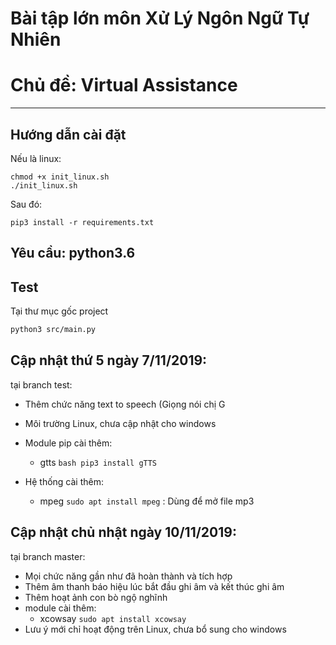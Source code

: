 # Bài tập lớn môn Xử Lý Ngôn Ngữ Tự Nhiên 
# Chủ đề: Virtual Assistance 
<hr>

## Hướng dẫn cài đặt
Nếu là linux:  
```
chmod +x init_linux.sh
./init_linux.sh
```  
Sau đó:
```
pip3 install -r requirements.txt
```  

## Yêu cầu: python3.6
## Test
Tại thư mục gốc project
```bash
python3 src/main.py
```
## Cập nhật thứ 5 ngày 7/11/2019:
tại branch test: 

- Thêm chức năng text to speech (Giọng nói chị G

- Môi trường Linux, chưa cập nhật cho windows

- Module pip cài thêm: 

  + gtts ```bash pip3 install gTTS```
- Hệ thống cài thêm:
  + mpeg ```sudo apt install mpeg``` : Dùng để mở file mp3 
  
## Cập nhật chủ nhật ngày 10/11/2019:

tại branch master:
- Mọi chức năng gần như đã hoàn thành và tích hợp 
- Thêm âm thanh báo hiệu lúc bắt đầu ghi âm và kết thúc ghi âm
- Thêm hoạt ảnh con bò ngộ nghĩnh
- module cài thêm:
  + xcowsay ```sudo apt install xcowsay```
- Lưu ý mới chỉ hoạt động trên Linux, chưa bổ sung cho windows 
  
